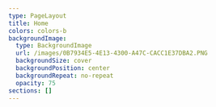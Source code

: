```yaml
---
type: PageLayout
title: Home
colors: colors-b
backgroundImage:
  type: BackgroundImage
  url: /images/0B7934E5-4E13-4300-A47C-CACC1E37DBA2.PNG
  backgroundSize: cover
  backgroundPosition: center
  backgroundRepeat: no-repeat
  opacity: 75
sections: []
---
```

